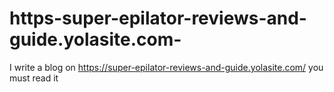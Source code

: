 # https-super-epilator-reviews-and-guide.yolasite.com-
I write a blog on https://super-epilator-reviews-and-guide.yolasite.com/ you must read it
